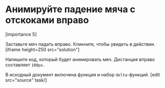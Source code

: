 # Анимируйте падение мяча с отскоками вправо

[importance 5]

Заставьте мяч падать вправо. Кликните, чтобы увидеть в действии. 
[iframe height=250 src="solution"]

Напишите код, который будет анимировать мяч. Дистанция вправо составляет `100px`.

В исходный документ включена функция  [](#animate) и набор `delta`-функций.
[edit src="source" task/]
